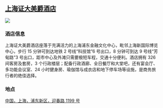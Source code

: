 ## [上海证大美爵酒店](https://hotels.ctrip.com/hotels/425940.html)

![](http://localhost:3000/hotel_id_038.jpg)

### 酒店信息

上海证大美爵酒店座落于充满活力的上海浦东金融文化中心，毗邻上海新国际博览中心，步行 15 分钟可到达地铁 2 号线“科技馆”6 号出口，8 分钟可到达 9 号线“芳甸路”3 号出口，距市中心及外滩只需要极短车程，交通十分便利。酒店拥有 326 间客房及套房，3 个行政楼层；配备行政酒廊、全日餐厅和大堂吧，还有宴会厅、多功能会议室、24 小时健身房、瑜伽馆与成衣店和地下停车场等设施，是商务旅行者的绝佳选择。

### 地点

[中国，上海，浦东新区，迎春路 1199 号](https://map.baidu.com/search/%E4%B8%8A%E6%B5%B7%E8%AF%81%E5%A4%A7%E7%BE%8E%E7%88%B5%E9%85%92%E5%BA%97/@13532911.1,3640655.75,19z,-58.5h?querytype=s&da_src=shareurl&wd=%E4%B8%8A%E6%B5%B7%E8%AF%81%E5%A4%A7%E7%BE%8E%E7%88%B5%E9%85%92%E5%BA%97&c=289&src=0&pn=0&sug=0&l=19&b=(13532422.13983,3640400.61567;13533446.36017,3640905.72433)&from=webmap&biz_forward=%7B%22scaler%22:2,%22styles%22:%22pl%22%7D&device_ratio=2)